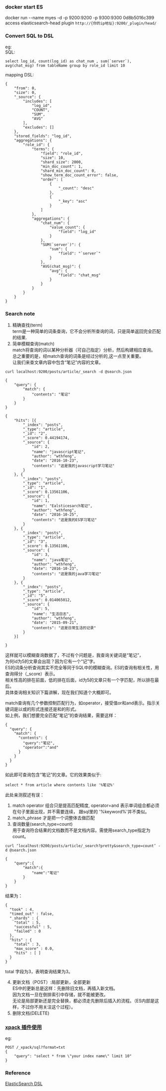 ### docker start ES  
docker run --name myes -d -p 9200:9200 -p 9300:9300 0d8b5016c399
access elasticsearch-head plugin `http://{你的ip地址}:9200/_plugin/head/`  
### Convert SQL to DSL  
eg:  
SQL:  
```
select log_id, count(log_id) as chat_num , sum(`server`), avg(chat_msg) from tableName group by role_id limit 10
```
mapping DSL:  
```
{
    "from": 0,
    "size": 0,
    "_source": {
        "includes": [
            "log_id",
            "COUNT",
            "SUM",
            "AVG"
        ],
        "excludes": []
    },
    "stored_fields": "log_id",
    "aggregations": {
        "role_id": {
            "terms": {
                "field": "role_id",
                "size": 10,
                "shard_size": 2000,
                "min_doc_count": 1,
                "shard_min_doc_count": 0,
                "show_term_doc_count_error": false,
                "order": [
                    {
                        "_count": "desc"
                    },
                    {
                        "_key": "asc"
                    }
                ]
            },
            "aggregations": {
                "chat_num": {
                    "value_count": {
                        "field": "log_id"
                    }
                },
                "SUM(`server`)": {
                    "sum": {
                        "field": "`server`"
                    }
                },
                "AVG(chat_msg)": {
                    "avg": {
                        "field": "chat_msg"
                    }
                }
            }
        }
    }
}
```
### Search note    
1. 精确查找(term)  
term是一种简单的词条查询，它不会分析所查询的词，只是简单返回完全匹配的结果.  
2. 简单模糊查询(match)  
match将查询的词以某种分析器（可自己指定）分析，然后构建相应查询。  
总之重要的是，经match查询的词条是经过分析的,这一点至关重要。   
让我们来查文章内容中包含“笔记”内容的文章。  
```
curl localhost:9200/posts/article/_search -d @search.json

{
    "query": {
        "match": {
            "contents": "笔记"
        }
    }
}
```
```
{
    "hits": [{
        "_index": "posts",
        "_type": "article",
        "_id": "2",
        "_score": 0.44194174,
        "_source": {
            "id": 2,
            "name": "javascript笔记",
            "author": "wthfeng",
            "date": "2016-10-23",
            "contents": "这是我的javascript学习笔记"
        }
    }, {
        "_index": "posts",
        "_type": "article",
        "_id": "1",
        "_score": 0.13561106,
        "_source": {
            "id": 1,
            "name": "Ealsticesarch笔记",
            "author": "wthfeng",
            "date": "2016-10-25",
            "contents": "这是我的ES学习笔记"
        }
    }, {
        "_index": "posts",
        "_type": "article",
        "_id": "3",
        "_score": 0.13561106,
        "_source": {
            "id": 3,
            "name": "java笔记",
            "author": "wthfeng",
            "date": "2016-10-23",
            "contents": "这是我的java学习笔记"
        }
    }, {
        "_index": "posts",
        "_type": "article",
        "_id": "5",
        "_score": 0.014065012,
        "_source": {
            "id": 5,
            "name": "生活日志",
            "author": "wthfeng",
            "date": "2015-09-21",
            "contents": "这是日常生活的记录"
        }
    }]

}
```

这样就可以模糊查询数据了，不过有个问题是，我查询关键词是“笔记”，  
为何id为5的文章会出现？因为它有一个“记”字。  
ES的词条分析查询其实不完全等同于SQL中的模糊查询。ES的查询有相关性，用查询得分（_score）表示。  
相关性高的排在前面，低的排在后面，id为5的文章只有一个字匹配，所以排在最后。  
具体查询相关知识下篇讲解，现在我们知道个大概即可。

match查询有几个参数控制匹配行为，如operator，接受值or和and表示。指示关键词是以或的形式连接还是和的形式。  
如上例，我们想要完全匹配“笔记”的查询结果，需要这样：  
```
{
  "query": {
    "match": {
      "contents": {
        "query":"笔记",
        "operator":"and"
      }
    }
  }
}
```
如此即可查询包含“笔记”的文章。它的效果类似于:  
```
select * from article where contents like '%笔记%' 
```
此处亲测叙述有误：  
1. match operator 组合只是提高匹配精度, operator=and 表示单词组合都必须在句子里面出现，并不需要连续，
跟sql里的 '%keyword%'并不类似。    
2. match_phrase 才是把一个词整体去做匹配  
3. 查询数量(search_type=count)  
用于查询符合结果的文档数而不是文档内容。需使用search_type指定为count。  
```
curl ‘localhost:9200/posts/article/_search?pretty&search_type=count’ -d @search.json

{
    "query":{
        "match":{
            "name":"笔记"
        }
    }   
}
```
结果为：  
```
{
  "took" : 4,
  "timed_out" : false,
  "_shards" : {
    "total" : 5,
    "successful" : 5,
    "failed" : 0
  },
  "hits" : {
    "total" : 3,
    "max_score" : 0.0,
    "hits" : [ ]
  }
}
```
total 字段为3，表明查询结果为3。  

4. 更新文档（POST）:局部更新，全部更新    
ES中的更新总是这样：先删除旧文档，再插入新文档。  
因为文档一旦在倒排索引中存储，就不能被更改。  
无论是局部更新还是完全替换，都必须走先删除后插入的流程。（ES内部是这样，不过你不用关注这个过程）。  
5. 删除文档(DELETE)   

### [xpack 插件使用](https://discuss.elastic.co/t/x-pack-6-3-sql-query/137765/2)  
eg:  
```
POST /_xpack/sql?format=txt
{
    "query": "select * from \"your index name\" limit 10"
}
```

### Reference  
[ElasticSearch DSL](https://elasticsearch-dsl.readthedocs.io/en/latest/search_dsl.html)  
